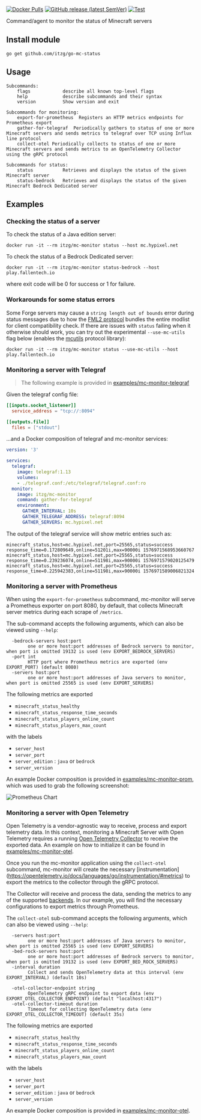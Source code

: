 
[![Docker Pulls](https://img.shields.io/docker/pulls/itzg/mc-monitor)](https://hub.docker.com/r/itzg/mc-monitor)
[![GitHub release (latest SemVer)](https://img.shields.io/github/v/release/itzg/mc-monitor)](https://github.com/itzg/mc-monitor/releases/latest)
[![Test](https://github.com/itzg/mc-monitor/actions/workflows/test.yml/badge.svg)](https://github.com/itzg/mc-monitor/actions/workflows/test.yml)

Command/agent to monitor the status of Minecraft servers

## Install module

```
go get github.com/itzg/go-mc-status
```

## Usage

```
Subcommands:
	flags            describe all known top-level flags
	help             describe subcommands and their syntax
	version          Show version and exit

Subcommands for monitoring:
	export-for-prometheus  Registers an HTTP metrics endpoints for Prometheus export
	gather-for-telegraf  Periodically gathers to status of one or more Minecraft servers and sends metrics to telegraf over TCP using Influx line protocol
	collect-otel Periodically collects to status of one or more Minecraft servers and sends metrics to an OpenTelemetry Collector using the gRPC protocol

Subcommands for status:
	status           Retrieves and displays the status of the given Minecraft server
	status-bedrock   Retrieves and displays the status of the given Minecraft Bedrock Dedicated server
```

## Examples

### Checking the status of a server

To check the status of a Java edition server:

```
docker run -it --rm itzg/mc-monitor status --host mc.hypixel.net
```

To check the status of a Bedrock Dedicated server:

```
docker run -it --rm itzg/mc-monitor status-bedrock --host play.fallentech.io
```

where exit code will be 0 for success or 1 for failure.

### Workarounds for some status errors

Some Forge servers may cause a `string length out of bounds` error during status messages due to how the [FML2 protocol](https://wiki.vg/Minecraft_Forge_Handshake#FML2_protocol_.281.13_-_Current.29) bundles the entire modlist for client compatibility check. If there are issues with `status` failing when it otherwise should work, you can try out the experimental `--use-mc-utils` flag below (enables the [mcutils](https://github.com/xrjr/mcutils) protocol library):
```
docker run -it --rm itzg/mc-monitor status --use-mc-utils --host play.fallentech.io
```

### Monitoring a server with Telegraf

> The following example is provided in [examples/mc-monitor-telegraf](examples/mc-monitor-telegraf)

Given the telegraf config file:

```toml
[[inputs.socket_listener]]
  service_address = "tcp://:8094"

[[outputs.file]]
  files = ["stdout"]
```

...and a Docker composition of telegraf and mc-monitor services:

```yaml
version: '3'

services:
  telegraf:
    image: telegraf:1.13
    volumes:
    - ./telegraf.conf:/etc/telegraf/telegraf.conf:ro
  monitor:
    image: itzg/mc-monitor
    command: gather-for-telegraf
    environment:
      GATHER_INTERVAL: 10s
      GATHER_TELEGRAF_ADDRESS: telegraf:8094
      GATHER_SERVERS: mc.hypixel.net
```

The output of the telegraf service will show metric entries such as:

```
minecraft_status,host=mc.hypixel.net,port=25565,status=success response_time=0.172809649,online=51201i,max=90000i 1576971568953660767
minecraft_status,host=mc.hypixel.net,port=25565,status=success response_time=0.239236074,online=51198i,max=90000i 1576971579020125479
minecraft_status,host=mc.hypixel.net,port=25565,status=success response_time=0.225942383,online=51198i,max=90000i 1576971589006821324
```

### Monitoring a server with Prometheus

When using the `export-for-prometheus` subcommand, mc-monitor will serve a Prometheus exporter on port 8080, by default, that collects Minecraft server metrics during each scrape of `/metrics`.

The sub-command accepts the following arguments, which can also be viewed using `--help`:
```
  -bedrock-servers host:port
    	one or more host:port addresses of Bedrock servers to monitor, when port is omitted 19132 is used (env EXPORT_BEDROCK_SERVERS)
  -port int
    	HTTP port where Prometheus metrics are exported (env EXPORT_PORT) (default 8080)
  -servers host:port
    	one or more host:port addresses of Java servers to monitor, when port is omitted 25565 is used (env EXPORT_SERVERS)
```

The following metrics are exported
- `minecraft_status_healthy`
- `minecraft_status_response_time_seconds`
- `minecraft_status_players_online_count`
- `minecraft_status_players_max_count`

with the labels
- `server_host`
- `server_port`
- `server_edition` : `java` or `bedrock`
- `server_version`

An example Docker composition is provided in [examples/mc-monitor-prom](examples/mc-monitor-prom), which was used to grab the following screenshot:

![Prometheus Chart](docs/prometheus_online_count_chart.png)



### Monitoring a server with Open Telemetry

Open Telemetry is a vendor-agnostic way to receive, process and export telemetry data. In this context, monitoring a Minecraft Server with Open Telemetry requires a running [Open Telemetry Collector](https://opentelemetry.io/docs/collector/) to receive the exported data. An example on how to initialize it can be found in [examples/mc-monitor-otel](examples/mc-monitor-otel).

Once you run the mc-monitor application using the `collect-otel` subcommand, mc-monitor will create the necessary [instrumentation]
(https://opentelemetry.io/docs/languages/go/instrumentation/#metrics) to export the metrics to the collector through the gRPC protocol.

The Collector will receive and process the data, sending the metrics to any of the supported [backends](https://opentelemetry.io/docs/collector/configuration/#exporters). In our example, you will find the necessary configurations to export metrics through Prometheus.

The `collect-otel` sub-command accepts the following arguments, which can also be viewed using `--help`:

```
  -servers host:port
    	one or more host:port addresses of Java servers to monitor, when port is omitted 25565 is used (env EXPORT_SERVERS)
  -bed-rock-servers host:port
    	one or more host:port addresses of Bedrock servers to monitor, when port is omitted 19132 is used (env EXPORT_BED_ROCK_SERVERS)
  -interval duration
    	Collect and sends OpenTelemetry data at this interval (env EXPORT_INTERVAL) (default 10s)

  -otel-collector-endpoint string
    	OpenTelemetry gRPC endpoint to export data (env EXPORT_OTEL_COLLECTOR_ENDPOINT) (default "localhost:4317")
  -otel-collector-timeout duration
    	Timeout for collecting OpenTelemetry data (env EXPORT_OTEL_COLLECTOR_TIMEOUT) (default 35s)
```

The following metrics are exported
- `minecraft_status_healthy`
- `minecraft_status_response_time_seconds`
- `minecraft_status_players_online_count`
- `minecraft_status_players_max_count`

with the labels
- `server_host`
- `server_port`
- `server_edition` : `java` or `bedrock`
- `server_version`

An example Docker composition is provided in [examples/mc-monitor-otel](examples/mc-monitor-otel).
